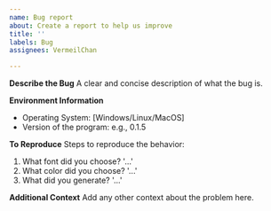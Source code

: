 ```yaml
---
name: Bug report
about: Create a report to help us improve
title: ''
labels: Bug
assignees: VermeilChan

---
```


**Describe the Bug**
A clear and concise description of what the bug is.

**Environment Information**
- Operating System: [Windows/Linux/MacOS]
- Version of the program: e.g., 0.1.5

**To Reproduce**
Steps to reproduce the behavior:
1. What font did you choose? '...'
2. What color did you choose? '...'
3. What did you generate? '...'

**Additional Context**
Add any other context about the problem here.
